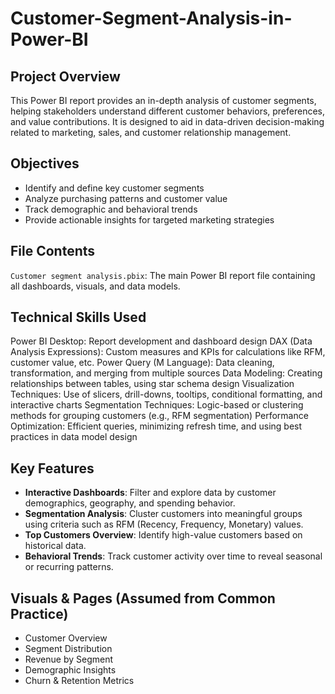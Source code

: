 # Customer-Segment-Analysis-in-Power-BI

##  Project Overview
This Power BI report provides an in-depth analysis of customer segments, helping stakeholders understand different customer behaviors, preferences, and value contributions. It is designed to aid in data-driven decision-making related to marketing, sales, and customer relationship management.
##  Objectives

* Identify and define key customer segments
* Analyze purchasing patterns and customer value
* Track demographic and behavioral trends
* Provide actionable insights for targeted marketing strategies

##  File Contents
`Customer segment analysis.pbix`: The main Power BI report file containing all dashboards, visuals, and data models.

## Technical Skills Used
Power BI Desktop: Report development and dashboard design
DAX (Data Analysis Expressions): Custom measures and KPIs for calculations like RFM, customer value, etc.
Power Query (M Language): Data cleaning, transformation, and merging from multiple sources
Data Modeling: Creating relationships between tables, using star schema design
Visualization Techniques: Use of slicers, drill-downs, tooltips, conditional formatting, and interactive charts
Segmentation Techniques: Logic-based or clustering methods for grouping customers (e.g., RFM segmentation)
Performance Optimization: Efficient queries, minimizing refresh time, and using best practices in data model design

##  Key Features

* **Interactive Dashboards**: Filter and explore data by customer demographics, geography, and spending behavior.
* **Segmentation Analysis**: Cluster customers into meaningful groups using criteria such as RFM (Recency, Frequency, Monetary) values.
* **Top Customers Overview**: Identify high-value customers based on historical data.
* **Behavioral Trends**: Track customer activity over time to reveal seasonal or recurring patterns.

##  Visuals & Pages (Assumed from Common Practice)

* Customer Overview
* Segment Distribution
* Revenue by Segment
* Demographic Insights
* Churn & Retention Metrics




